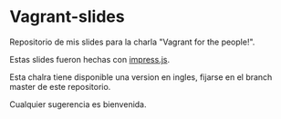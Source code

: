 Vagrant-slides
============

Repositorio de mis slides para la charla "Vagrant for the people!".

Estas slides fueron hechas con [impress.js](https://github.com/bartaz/impress.js/).

Esta chalra tiene disponible una version en ingles, fijarse en el branch master de este repositorio.

Cualquier sugerencia es bienvenida.
